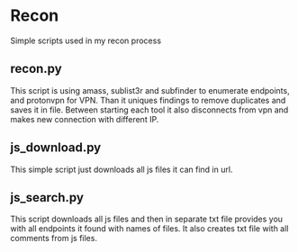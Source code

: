 # Recon 

Simple scripts used in my recon process

## recon.py

This script is using amass, sublist3r and subfinder to enumerate endpoints, and protonvpn 
for VPN.
Than it uniques findings to remove duplicates and saves it in file.
Between starting each tool it also disconnects from vpn and makes new connection with different IP.

## js_download.py

This simple script just downloads all js files it can find in url.

## js_search.py

This script downloads all js files and then in separate txt file
provides you with all endpoints it found with names of files.
It also creates txt file with all comments from js files.
